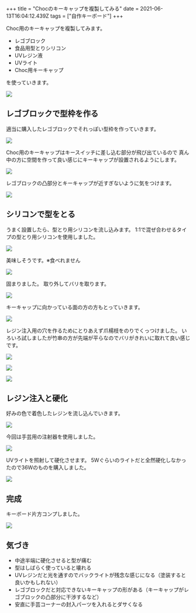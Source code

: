 +++
title = "Chocのキーキャップを複製してみる"
date = 2021-06-13T16:04:12.439Z
tags = ["自作キーボード"]
+++

Choc用のキーキャップを複製してみます。

- レゴブロック
- 食品用型とりシリコン
- UVレジン液
- UVライト
- Choc用キーキャップ

を使っていきます。

![](9107b92d5c6bc77bef2080eb8679f2cd.jpg)

## レゴブロックで型枠を作る

適当に購入したレゴブロックでそれっぽい型枠を作っていきます。

![](613e236afba676e178d933e11f0532f5.jpg)

Choc用のキーキャップはキースイッチに差し込む部分が飛び出ているので
真ん中の方に空間を作って良い感じにキーキャップが設置されるようにします。

![](00e6b6dd0ba6ba46acf95dcd016bada3.jpg)

レゴブロックの凸部分とキーキャップが近すぎないように気をつけます。

![](095540f88a5c1b5677236b04156f440e.jpg)

## シリコンで型をとる

うまく設置したら、型とり用シリコンを流し込みます。
1:1で混ぜ合わせるタイプの型とり用シリコンを使用しました。

![](f119b56dcc7a92840f5f5c3379b30e86.jpg)

美味しそうです。※食べれません

![](8595a3d07f83562f910ef3fee0a6896d.jpg)

固まりました。
取り外してバリを取ります。

![](00a73ffbf3770f82f2ecad8959cf37c1.jpg)

キーキャップに向かっている面の方の方もとっていきます。

![](540164b538cc9e03651b8fe4d6b13913.jpg)

レジン注入用の穴を作るためにとりあえず爪楊枝をのりでくっつけました。
いろいろ試しましたが竹串の方が先端が平らなのでバリがきれいに取れて良い感じです。

![](aafda6291637fe009f09ebfebb454015.jpg)

![](1adc2b69c3ed7151f5f0a6656aa42f92.jpg)

![](aa4677f1e5776ff959e6d74d0c3369f8.jpg)

## レジン注入と硬化

好みの色で着色したレジンを流し込んでいきます。

![](a14ae1fc709d8c9d2a21e50ef8cc8c7c.jpg)

今回は手芸用の注射器を使用しました。

![](c23e6e025ca9b243f21deb6c6e00d6bb.jpg)

UVライトを照射して硬化させます。
5Wぐらいのライトだと全然硬化しなかったので36Wのものを購入しました。

![](0b80e32d8b220b9efbe2c1c048a292c0.jpg)

## 完成

キーボード片方コンプしました。

![](1002a60d5b5624bc7ea3926f01d27867.jpg)

## 気づき

- 中途半端に硬化させると型が痛む
- 型はしばらく使っていると壊れる
- UVレジンだと光を通すのでバックライトが残念な感じになる（塗装すると良いかもしれない）
- レゴブロックだと対応できないキーキャップの形がある（キーキャップがレゴブロックの凸部分に干渉するなど）
- 安直に手芸コーナーの封入パーツを入れるとダサくなる
